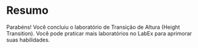 # Resumo

Parabéns! Você concluiu o laboratório de Transição de Altura (Height Transition). Você pode praticar mais laboratórios no LabEx para aprimorar suas habilidades.

